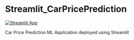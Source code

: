 # Streamlit_CarPricePrediction
[![Streamlit App](https://static.streamlit.io/badges/streamlit_badge_black_white.svg)](https://share.streamlit.io/yourGitHubName/yourRepo/yourApp/)

Car Price Prediction ML Application deployed using Streamlit
